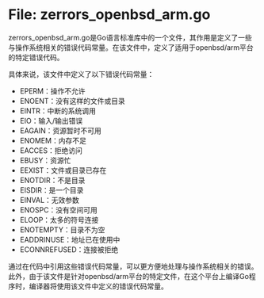 # File: zerrors_openbsd_arm.go

zerrors_openbsd_arm.go是Go语言标准库中的一个文件，其作用是定义了一些与操作系统相关的错误代码常量。在该文件中，定义了适用于openbsd/arm平台的特定错误代码。

具体来说，该文件中定义了以下错误代码常量：

- EPERM：操作不允许
- ENOENT：没有这样的文件或目录
- EINTR：中断的系统调用
- EIO：输入/输出错误
- EAGAIN：资源暂时不可用
- ENOMEM：内存不足
- EACCES：拒绝访问
- EBUSY：资源忙
- EEXIST：文件或目录已存在
- ENOTDIR：不是目录
- EISDIR：是一个目录
- EINVAL：无效参数
- ENOSPC：没有空间可用
- ELOOP：太多的符号连接
- ENOTEMPTY：目录不为空
- EADDRINUSE：地址已在使用中
- ECONNREFUSED：连接被拒绝

通过在代码中引用这些错误代码常量，可以更方便地处理与操作系统相关的错误。此外，由于该文件是针对openbsd/arm平台的特定文件，在这个平台上编译Go程序时，编译器将使用该文件中定义的错误代码常量。

